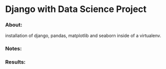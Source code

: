 # Django with Data Science Project

### About:
installation of django, pandas, matplotlib and seaborn inside of a virtualenv.

### Notes:

### Results:
 
